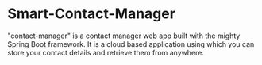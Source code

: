 # Smart-Contact-Manager
"contact-manager" is a contact manager web app built with the mighty Spring Boot framework. It is a cloud based application using which you can store your contact details and retrieve them from anywhere. 
